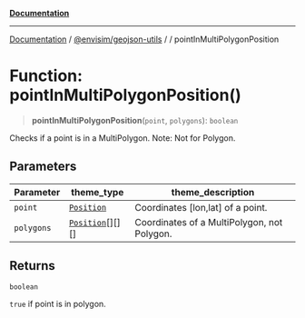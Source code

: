 [**Documentation**](../../../README.md)

---

[Documentation](../../../README.md) / [@envisim/geojson-utils](../README.md) / [](../README.md) / pointInMultiPolygonPosition

# Function: pointInMultiPolygonPosition()

> **pointInMultiPolygonPosition**(`point`, `polygons`): `boolean`

Checks if a point is in a MultiPolygon.
Note: Not for Polygon.

## Parameters

| Parameter  | theme_type                                              | theme_description                           |
| ---------- | ------------------------------------------------------- | ------------------------------------------- |
| `point`    | [`Position`](../geojson/type-aliases/Position.md)       | Coordinates [lon,lat] of a point.           |
| `polygons` | [`Position`](../geojson/type-aliases/Position.md)[][][] | Coordinates of a MultiPolygon, not Polygon. |

## Returns

`boolean`

`true` if point is in polygon.
